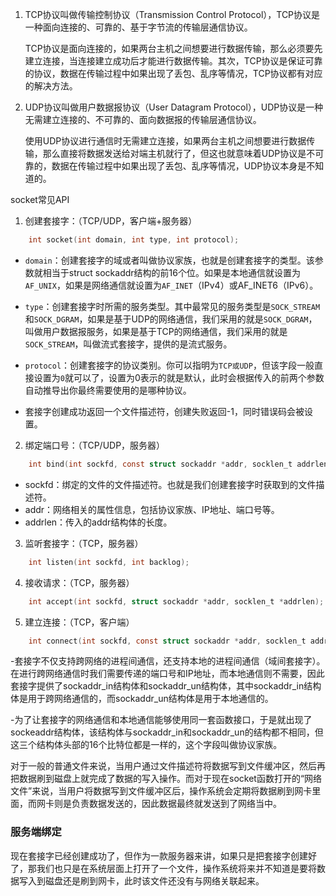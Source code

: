 1. TCP协议叫做传输控制协议（Transmission Control Protocol），TCP协议是一种面向连接的、可靠的、基于字节流的传输层通信协议。

    TCP协议是面向连接的，如果两台主机之间想要进行数据传输，那么必须要先建立连接，当连接建立成功后才能进行数据传输。其次，TCP协议是保证可靠的协议，数据在传输过程中如果出现了丢包、乱序等情况，TCP协议都有对应的解决方法。

2. UDP协议叫做用户数据报协议（User Datagram Protocol），UDP协议是一种无需建立连接的、不可靠的、面向数据报的传输层通信协议。

    使用UDP协议进行通信时无需建立连接，如果两台主机之间想要进行数据传输，那么直接将数据发送给对端主机就行了，但这也就意味着UDP协议是不可靠的，数据在传输过程中如果出现了丢包、乱序等情况，UDP协议本身是不知道的。

socket常见API

1. 创建套接字：（TCP/UDP，客户端+服务器）
```C
    int socket(int domain, int type, int protocol);
```
* `domain`：创建套接字的域或者叫做协议家族，也就是创建套接字的类型。该参数就相当于struct sockaddr结构的前16个位。如果是本地通信就设置为`AF_UNIX`，如果是网络通信就设置为`AF_INET`（IPv4）或AF_INET6（IPv6）。

* `type`：创建套接字时所需的服务类型。其中最常见的服务类型是`SOCK_STREAM`和`SOCK_DGRAM`，如果是基于UDP的网络通信，我们采用的就是`SOCK_DGRAM`，叫做用户数据报服务，如果是基于TCP的网络通信，我们采用的就是`SOCK_STREAM`，叫做流式套接字，提供的是流式服务。

* `protocol`：创建套接字的协议类别。你可以指明为`TCP或UDP`，但该字段一般直接设置为`0`就可以了，设置为0表示的就是默认，此时会根据传入的前两个参数自动推导出你最终需要使用的是哪种协议。

* 套接字创建成功返回一个文件描述符，创建失败返回-1，同时错误码会被设置。





2. 绑定端口号：（TCP/UDP，服务器）
```C
    int bind(int sockfd, const struct sockaddr *addr, socklen_t addrlen);
```
* sockfd：绑定的文件的文件描述符。也就是我们创建套接字时获取到的文件描述符。
* addr：网络相关的属性信息，包括协议家族、IP地址、端口号等。
* addrlen：传入的addr结构体的长度。


3. 监听套接字：（TCP，服务器）
```C
    int listen(int sockfd, int backlog);
```
4. 接收请求：（TCP，服务器）
```C
    int accept(int sockfd, struct sockaddr *addr, socklen_t *addrlen);
```
5. 建立连接：（TCP，客户端）
```C
    int connect(int sockfd, const struct sockaddr *addr, socklen_t addrlen);
```

-套接字不仅支持跨网络的进程间通信，还支持本地的进程间通信（域间套接字）。在进行跨网络通信时我们需要传递的端口号和IP地址，而本地通信则不需要，因此套接字提供了sockaddr_in结构体和sockaddr_un结构体，其中sockaddr_in结构体是用于跨网络通信的，而sockaddr_un结构体是用于本地通信的。

-为了让套接字的网络通信和本地通信能够使用同一套函数接口，于是就出现了sockeaddr结构体，该结构体与sockaddr_in和sockaddr_un的结构都不相同，但这三个结构体头部的16个比特位都是一样的，这个字段叫做协议家族。


对于一般的普通文件来说，当用户通过文件描述符将数据写到文件缓冲区，然后再把数据刷到磁盘上就完成了数据的写入操作。而对于现在socket函数打开的“网络文件”来说，当用户将数据写到文件缓冲区后，操作系统会定期将数据刷到网卡里面，而网卡则是负责数据发送的，因此数据最终就发送到了网络当中。

### 服务端绑定

现在套接字已经创建成功了，但作为一款服务器来讲，如果只是把套接字创建好了，那我们也只是在系统层面上打开了一个文件，操作系统将来并不知道是要将数据写入到磁盘还是刷到网卡，此时该文件还没有与网络关联起来。